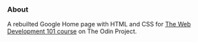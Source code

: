 ### About

A rebuilted Google Home page with HTML and CSS for [The Web Development 101 course](https://www.theodinproject.com/courses/web-development-101/lessons/html-css) on The Odin Project.
